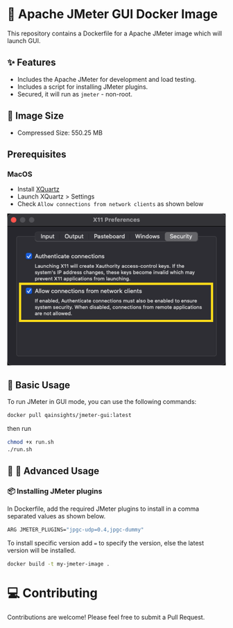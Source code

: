 # 🚀 Apache JMeter GUI Docker Image 

This repository contains a Dockerfile for a Apache JMeter image which will launch GUI. 

## ✨ Features

- Includes the Apache JMeter for development and load testing.
- Includes a script for installing JMeter plugins.
- Secured, it will run as `jmeter` - non-root.

## 🎉 Image Size

- Compressed Size: 550.25 MB

## Prerequisites

### MacOS

- Install [XQuartz](https://www.xquartz.org/)
- Launch XQuartz > Settings
- Check `Allow connections from network clients` as shown below  

![XQuartz Settings](./xquartz-settings.png)

##  🐳 Basic Usage

To run JMeter in GUI mode, you can use the following commands:

```bash
docker pull qainsights/jmeter-gui:latest
```
then run

```bash
chmod +x run.sh
./run.sh
```

##  🐳 🐳 Advanced Usage

### 📦 Installing JMeter plugins

In Dockerfile, add the required JMeter plugins to install in a comma separated values as shown below.

```bash
ARG JMETER_PLUGINS="jpgc-udp=0.4,jpgc-dummy"
```

To install specific version add `=` to specify the version, else the latest version will be installed.

```bash
docker build -t my-jmeter-image .
```

# 💻 Contributing
Contributions are welcome! Please feel free to submit a Pull Request.

